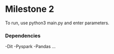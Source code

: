 # Milestone 2

To run, use python3 main.py and enter parameters.

### Dependencies 
-Dit
-Pyspark
-Pandas
...